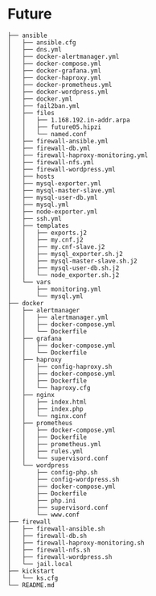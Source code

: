 # Future

    
    ├── ansible
    │   ├── ansible.cfg
    │   ├── dns.yml
    │   ├── docker-alertmanager.yml
    │   ├── docker-compose.yml
    │   ├── docker-grafana.yml
    │   ├── docker-haproxy.yml
    │   ├── docker-prometheus.yml
    │   ├── docker-wordpress.yml
    │   ├── docker.yml
    │   ├── fail2ban.yml
    │   ├── files
    │   │   ├── 1.168.192.in-addr.arpa
    │   │   ├── future05.hipzi
    │   │   └── named.conf
    │   ├── firewall-ansible.yml
    │   ├── firewall-db.yml
    │   ├── firewall-haproxy-monitoring.yml
    │   ├── firewall-nfs.yml
    │   ├── firewall-wordpress.yml
    │   ├── hosts
    │   ├── mysql-exporter.yml
    │   ├── mysql-master-slave.yml
    │   ├── mysql-user-db.yml
    │   ├── mysql.yml
    │   ├── node-exporter.yml
    │   ├── ssh.yml
    │   ├── templates
    │   │   ├── exports.j2
    │   │   ├── my.cnf.j2
    │   │   ├── my.cnf-slave.j2
    │   │   ├── mysql_exporter.sh.j2
    │   │   ├── mysql-master-slave.sh.j2
    │   │   ├── mysql-user-db.sh.j2
    │   │   └── node_exporter.sh.j2
    │   └── vars
    │       ├── monitoring.yml
    │       └── mysql.yml
    ├── docker
    │   ├── alertmanager
    │   │   ├── alertmanager.yml
    │   │   ├── docker-compose.yml
    │   │   └── Dockerfile
    │   ├── grafana
    │   │   ├── docker-compose.yml
    │   │   └── Dockerfile
    │   ├── haproxy
    │   │   ├── config-haproxy.sh
    │   │   ├── docker-compose.yml
    │   │   ├── Dockerfile
    │   │   └── haproxy.cfg
    │   ├── nginx
    │   │   ├── index.html
    │   │   ├── index.php
    │   │   └── nginx.conf
    │   ├── prometheus
    │   │   ├── docker-compose.yml
    │   │   ├── Dockerfile
    │   │   ├── prometheus.yml
    │   │   ├── rules.yml
    │   │   └── supervisord.conf
    │   └── wordpress
    │       ├── config-php.sh
    │       ├── config-wordpress.sh
    │       ├── docker-compose.yml
    │       ├── Dockerfile
    │       ├── php.ini
    │       ├── supervisord.conf
    │       └── www.conf
    ├── firewall
    │   ├── firewall-ansible.sh
    │   ├── firewall-db.sh
    │   ├── firewall-haproxy-monitoring.sh
    │   ├── firewall-nfs.sh
    │   ├── firewall-wordpress.sh
    │   └── jail.local
    ├── kickstart
    │   └── ks.cfg
    └── README.md

